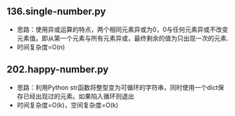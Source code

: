 ## 136.single-number.py

* 思路：使用异或运算的特点，两个相同元素异或为0，0与任何元素异或不改变元素值。即从第一个元素与所有元素异或，最终剩余的值为只出现一次的元素.
* 时间复杂度=O(n)


## 202.happy-number.py

* 思路：利用Python str函数将整型变为可循环的字符串，同时使用一个dict保存已经出现过的元素。如果陷入循环则退出
* 时间复杂度=O(k)，空间复杂度=O(k)


